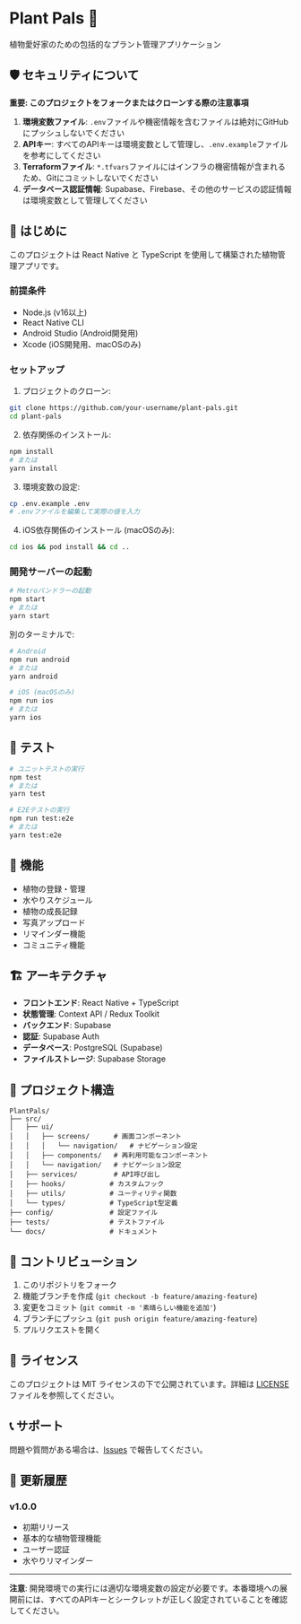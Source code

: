 # Plant Pals 🌱

植物愛好家のための包括的なプラント管理アプリケーション

## 🛡️ セキュリティについて

**重要: このプロジェクトをフォークまたはクローンする際の注意事項**

1. **環境変数ファイル**: `.env`ファイルや機密情報を含むファイルは絶対にGitHubにプッシュしないでください
2. **APIキー**: すべてのAPIキーは環境変数として管理し、`.env.example`ファイルを参考にしてください
3. **Terraformファイル**: `*.tfvars`ファイルにはインフラの機密情報が含まれるため、Gitにコミットしないでください
4. **データベース認証情報**: Supabase、Firebase、その他のサービスの認証情報は環境変数として管理してください

## 🚀 はじめに

このプロジェクトは React Native と TypeScript を使用して構築された植物管理アプリです。

### 前提条件

- Node.js (v16以上)
- React Native CLI
- Android Studio (Android開発用)
- Xcode (iOS開発用、macOSのみ)

### セットアップ

1. プロジェクトのクローン:
```bash
git clone https://github.com/your-username/plant-pals.git
cd plant-pals
```

2. 依存関係のインストール:
```bash
npm install
# または
yarn install
```

3. 環境変数の設定:
```bash
cp .env.example .env
# .envファイルを編集して実際の値を入力
```

4. iOS依存関係のインストール (macOSのみ):
```bash
cd ios && pod install && cd ..
```

### 開発サーバーの起動

```bash
# Metroバンドラーの起動
npm start
# または
yarn start
```

別のターミナルで:

```bash
# Android
npm run android
# または
yarn android

# iOS (macOSのみ)
npm run ios
# または
yarn ios
```

## 🧪 テスト

```bash
# ユニットテストの実行
npm test
# または
yarn test

# E2Eテストの実行
npm run test:e2e
# または
yarn test:e2e
```

## 📱 機能

- 植物の登録・管理
- 水やりスケジュール
- 植物の成長記録
- 写真アップロード
- リマインダー機能
- コミュニティ機能

## 🏗️ アーキテクチャ

- **フロントエンド**: React Native + TypeScript
- **状態管理**: Context API / Redux Toolkit
- **バックエンド**: Supabase
- **認証**: Supabase Auth
- **データベース**: PostgreSQL (Supabase)
- **ファイルストレージ**: Supabase Storage

## 📁 プロジェクト構造

```
PlantPals/
├── src/
│   ├── ui/
│   │   ├── screens/      # 画面コンポーネント
│   │   │   └── navigation/   # ナビゲーション設定
│   │   ├── components/   # 再利用可能なコンポーネント
│   │   └── navigation/   # ナビゲーション設定
│   ├── services/         # API呼び出し
│   ├── hooks/           # カスタムフック
│   ├── utils/           # ユーティリティ関数
│   └── types/           # TypeScript型定義
├── config/              # 設定ファイル
├── tests/               # テストファイル
└── docs/                # ドキュメント
```

## 🤝 コントリビューション

1. このリポジトリをフォーク
2. 機能ブランチを作成 (`git checkout -b feature/amazing-feature`)
3. 変更をコミット (`git commit -m '素晴らしい機能を追加'`)
4. ブランチにプッシュ (`git push origin feature/amazing-feature`)
5. プルリクエストを開く

## 📄 ライセンス

このプロジェクトは MIT ライセンスの下で公開されています。詳細は [LICENSE](LICENSE) ファイルを参照してください。

## 📞 サポート

問題や質問がある場合は、[Issues](https://github.com/your-username/plant-pals/issues) で報告してください。

## 📝 更新履歴

### v1.0.0
- 初期リリース
- 基本的な植物管理機能
- ユーザー認証
- 水やりリマインダー

---

**注意**: 開発環境での実行には適切な環境変数の設定が必要です。本番環境への展開前には、すべてのAPIキーとシークレットが正しく設定されていることを確認してください。
